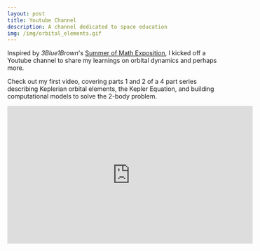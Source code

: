```yaml
---
layout: post
title: Youtube Channel
description: A channel dedicated to space education
img: /img/orbital_elements.gif
---
```

<div>
Inspired by <i>3Blue1Brown</i>'s <a href="https://3blue1brown.com/blog/some1">Summer of Math Exposition</a>, I kicked off a Youtube channel to share my learnings on orbital dynamics and perhaps more.

Check out my first video, covering parts 1 and 2 of a 4 part series describing Keplerian orbital elements, the Kepler Equation, and building computational models to solve the 2-body problem.
</div>
<iframe width="560" height="315" src="https://www.youtube.com/embed/y8RVdK416Pg" title="YouTube video player" frameborder="0" allow="accelerometer; autoplay; clipboard-write; encrypted-media; gyroscope; picture-in-picture" allowfullscreen></iframe>
